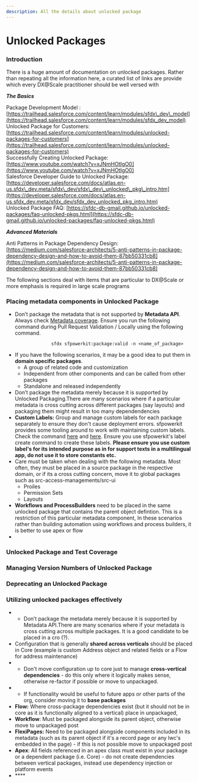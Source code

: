 ```yaml
---
description: All the details about unlocked package
---
```


# Unlocked Packages

### Introduction

There is a huge amount of documentation on unlocked packages. Rather than repeating all the information here, a curated list of links are provide which every DX@Scale practitioner should be well versed with  
  
_**The Basics**_

Package Development Model : [https://trailhead.salesforce.com/content/learn/modules/sfdx\_dev\_model](https://trailhead.salesforce.com/content/learn/modules/sfdx_dev_model)  
Unlocked Package for Customers: [https://trailhead.salesforce.com/content/learn/modules/unlocked-packages-for-customers](https://trailhead.salesforce.com/content/learn/modules/unlocked-packages-for-customers)  
Successfully Creating Unlocked Package: [https://www.youtube.com/watch?v=xJNmHOtIgO0](https://www.youtube.com/watch?v=xJNmHOtIgO0)  
Salesforce Developer Guide to Unlocked Package: [https://developer.salesforce.com/docs/atlas.en-us.sfdx\_dev.meta/sfdx\_dev/sfdx\_dev\_unlocked\_pkg\_intro.htm](https://developer.salesforce.com/docs/atlas.en-us.sfdx_dev.meta/sfdx_dev/sfdx_dev_unlocked_pkg_intro.htm)  
Unlocked Package FAQ: [https://sfdc-db-gmail.github.io/unlocked-packages/faq-unlocked-pkgs.html](https://sfdc-db-gmail.github.io/unlocked-packages/faq-unlocked-pkgs.html)

_**Advanced Materials**_

Anti Patterns in Package Dependency Design: [https://medium.com/salesforce-architects/5-anti-patterns-in-package-dependency-design-and-how-to-avoid-them-87bb50331cb8](https://medium.com/salesforce-architects/5-anti-patterns-in-package-dependency-design-and-how-to-avoid-them-87bb50331cb8)

The following sections deal with items that are particular to DX@Scale or more emphasis is required in large scale programs

### Placing  metadata components in Unlocked Package

* Don’t package the metadata that is not supported by **Metadata API**. Always check [Metadata coverage](https://developer.salesforce.com/docs/metadata-coverage/). Ensure you run the following command during Pull Request Validation / Locally using the following command.

```text
                 sfdx sfpowerkit:package:valid -n <name_of_package> 
```

* If you have the following scenarios, it may be a good idea to put them in **domain specific packages**.
  * A group of related code and customization
  * Independent from other components and can be called from other packages
  * Standalone and released independently
* Don’t package the metadata merely because it is supported by Unlocked Packaging.There are many scenarios where if a particular metadata is cross cutting across different packages \(say layouts\) and packaging them might result in too many dependendencies
* **Custom Labels:** Group and manage custom labels for each package separately to ensure they don't cause deployment  errors. sfpowerkit provides some tooling around to work with maintaining custom labels. Check the command [here](https://github.com/Accenture/sfpowerkit#sfpowerkitsourcecustomlabelcreate) and [here](https://github.com/Accenture/sfpowerkit#sfpowerkitsourcecustomlabelreconcile). Ensure you use sfpowerkit's label create command to create these labels.  **Please ensure you use custom label's for its intended purpose as in for support texts in a multilingual app, do not use it to store constants etc.**
* Care must be taken when dealing with  the following metadata. Most often, they must be placed in a source package in the respective domain, or if its a cross cutting concern, move it to global packages such as src-access-managements/src-ui  
  * Proiles
  * Permission Sets
  * Layouts    
* **Workflows and ProcessBuilders** need to be placed in the same unlocked package that contains the parent object defintion. This is a restriction of this particular metadata component, In these scenarios rather than building  automation using workflows and process builders, it is better to use apex or flow
* 
### Unlocked Package and Test Coverage



### Managing Version Numbers of Unlocked Package

### Deprecating an Unlocked Package

### Utilizing unlocked packages effectively

* * Don’t package the metadata merely because it is supported by Metadata API.There are many scenarios where if your metadata is cross cutting across multiple packages.  It is a good candidate to be placed in a cro \(?\).
* Configuration that is generally **shared across verticals** should be placed in Core \(example is custom Address object and related fields or a Flow for address maintenance\)
* * Don't move configuration up to core just to manage **cross-vertical dependencies** - do this only where it logically makes sense, otherwise re-factor if possible or move to unpackaged.
* * If functionality would be useful to future apps or other parts of the org, consider moving it to **base packages**
* **Flow:** Where cross-package dependencies exist \(but it should not be in core as it is functionally aligned to a vertical\) place in unpackaged,
* **Workflow**: Must be packaged alongside its parent object, otherwise move to unpackaged post
* **FlexiPages:** Need to be packaged alongside components included in its metadata \(such as its parent object if it's a record page or any lwc's embedded in the page\) - if this is not possible move to unpackaged post
* **Apex**: All fields referenced in an apex class must exist in your package or a dependent package \(i.e. Core\) - do not create dependencies between vertical packages, instead use dependency injection or platform events
* \*\*\*\*

